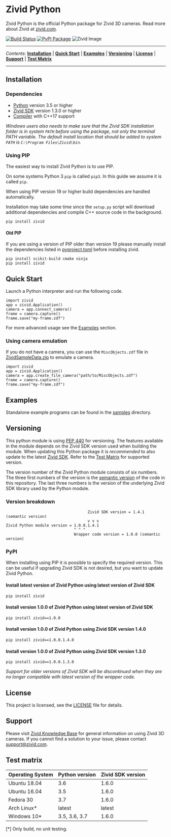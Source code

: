 # Zivid Python

Zivid Python is the official Python package for Zivid 3D cameras. Read more about Zivid at [zivid.com](https://www.zivid.com/).

[![Build Status][ci-badge]][ci-url] [![PyPI Package][pypi-badge]][pypi-url]
![Zivid Image][header-image]

---

*Contents:* **[Installation](#installation)** | **[Quick Start](#quick-start)** | **[Examples](#examples)** | **[Versioning](#versioning)** | **[License](#license)** | **[Support](#support)** | **[Test Matrix](#test-matrix)**

---

## Installation

### Dependencies

* [Python](https://www.python.org/) version 3.5 or higher
* [Zivid SDK](https://zivid.atlassian.net/wiki/spaces/ZividKB/pages/59080712/Zivid+Software+Installation) version 1.3.0 or higher
* [Compiler](doc/CompilerInstallation.md) with C++17 support

*Windows users also needs to make sure that the Zivid SDK installation folder is in system `PATH` before using the package, not only the terminal PATH variable. The default install location that should be added to system `PATH` is `C:\Program Files\Zivid\bin`.*

### Using PIP

The easiest way to install Zivid Python is to use PIP.

On some systems Python 3 `pip` is called `pip3`. In this guide we assume it is called `pip`.

When using PIP version 19 or higher build dependencies are handled automatically.

Installation may take some time since the `setup.py` script will download additional dependencies and compile C++ source code in the background.

    pip install zivid

#### Old PIP

If you are using a version of PIP older than version 19 please manually install the dependencies listed in [pyproject.toml](pyproject.toml) before installing zivid.

    pip install scikit-build cmake ninja
    pip install zivid

## Quick Start

Launch a Python interpreter and run the following code.

    import zivid
    app = zivid.Application()
    camera = app.connect_camera()
    frame = camera.capture()
    frame.save("my-frame.zdf")

For more advanced usage see the [Examples](#examples) section.

### Using camera emulation

If you do not have a camera, you can use the `MiscObjects.zdf` file in [ZividSampleData.zip](http://www.zivid.com/software/ZividSampleData.zip) to emulate a camera.

    import zivid
    app = zivid.Application()
    camera = app.create_file_camera("path/to/MiscObjects.zdf")
    frame = camera.capture()
    frame.save("my-frame.zdf")

## Examples

Standalone example programs can be found in the [samples](samples) directory.

## Versioning

This python module is using [PEP 440](https://www.python.org/dev/peps/pep-0440) for versioning. The features available in the module depends on the Zivid SDK version used when building the module. When updating this Python package it is *recommended* to also update to the latest [Zivid SDK](http://www.zivid.com/software). Refer to the [Test Matrix](#test-matrix) for supported version.

The version number of the Zivid Python module consists of six numbers. The three first numbers of the version is the [semantic version](https://semver.org/) of the code in this repository. The last three numbers is the version of the underlying Zivid SDK library used by the Python module.

### Version breakdown

                                        Zivid SDK version = 1.4.1 (semantic version)
                                        v v v
    Zivid Python module version = 1.0.0.1.4.1
                                  ^ ^ ^
                                  Wrapper code version = 1.0.0 (semantic version)

### PyPI

When installing using PIP it is possible to specify the required version. This can be useful if upgrading Zivid SDK is not desired, but you want to update Zivid Python.

#### Install latest version of Zivid Python using latest version of Zivid SDK

    pip install zivid

#### Install version 1.0.0 of Zivid Python using latest version of Zivid SDK

    pip install zivid==1.0.0

#### Install version 1.0.0 of Zivid Python using Zivid SDK version 1.4.0

    pip install zivid==1.0.0.1.4.0

#### Install version 1.0.0 of Zivid Python using Zivid SDK version 1.3.0

    pip install zivid==1.0.0.1.3.0

*Support for older versions of Zivid SDK will be discontinued when they are no longer compatible with latest version of the wrapper code.*

## License

This project is licensed, see the [LICENSE](LICENSE) file for details.

## Support

Please visit [Zivid Knowledge Base](http://help.zivid.com) for general information on using Zivid 3D cameras. If you cannot find a solution to your issue, please contact support@zivid.com.

## Test matrix

| Operating System | Python version | Zivid SDK version |
| :--------------- | :------------- | :---------------- |
| Ubuntu 18.04     | 3.6            | 1.6.0             |
| Ubuntu 16.04     | 3.5            | 1.6.0             |
| Fedora 30        | 3.7            | 1.6.0             |
| Arch Linux*      | latest         | latest            |
| Windows 10*      | 3.5, 3.6, 3.7  | 1.6.0             |

[*] Only build, no unit testing.

[header-image]: https://www.zivid.com/hubfs/softwarefiles/images/zivid-one-plus-3x-1200x400.png
[ci-badge]: https://img.shields.io/azure-devops/build/zivid-devops/376f5fda-ba80-4d6c-aaaa-cbcd5e0ad6c0/2/master.svg
[ci-url]: https://dev.azure.com/zivid-devops/zivid-python/_build/latest?definitionId=2&branchName=master
[pypi-badge]: https://img.shields.io/pypi/v/zivid.svg
[pypi-url]: https://pypi.org/project/zivid
